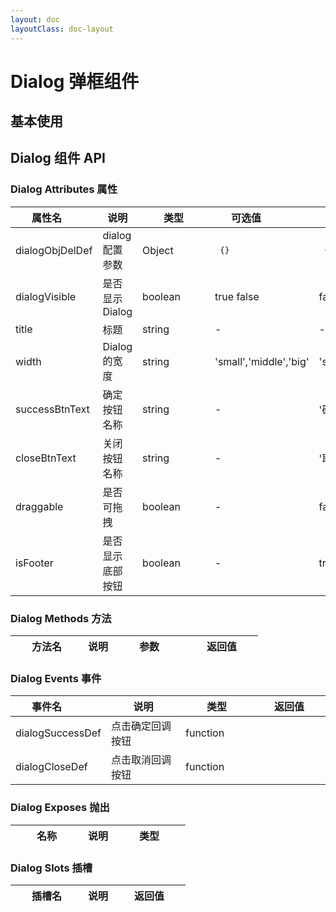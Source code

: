 ```yaml
---
layout: doc
layoutClass: doc-layout
---
```


# Dialog 弹框组件

## 基本使用

<preview path="../demos/dialog/dialog-1.vue" title="基本使用" description=" "></preview>

## Dialog 组件 API

### Dialog Attributes 属性

| <div style="width: 100px">属性名</div> | 说明             | <div style="width: 100px">类型</div> | <div style="width: 100px">可选值</div> | <div style="width: 100px">默认值</div> |
| -------------------------------------- | ---------------- | ------------------------------------ | -------------------------------------- | -------------------------------------- |
| dialogObjDelDef                        | dialog 配置参数  | Object                               | <pre> {} </pre>                        | <pre> {}</pre>                         |
| dialogVisible                          | 是否显示 Dialog  | boolean                              | true false                             | false                                  |
| title                                  | 标题             | string                               | -                                      | -                                      |
| width                                  | Dialog 的宽度    | string                               | 'small','middle','big'                 | 'small'                                |
| successBtnText                         | 确定按钮名称     | string                               | -                                      | '确定'                                 |
| closeBtnText                           | 关闭按钮名称     | string                               | -                                      | '取消'                                 |
| draggable                              | 是否 可拖拽      | boolean                              | -                                      | false                                  |
| isFooter                               | 是否显示底部按钮 | boolean                              | -                                      | true                                   |

### Dialog Methods 方法

| <div style="width: 100px">方法名</div> | 说明 | <div style="width: 100px">参数</div> | <div style="width: 100px">返回值</div> |
| -------------------------------------- | ---- | ------------------------------------ | -------------------------------------- |

### Dialog Events 事件

| <div style="width: 100px">事件名</div> | 说明             | <div style="width: 100px">类型</div> | <div style="width: 100px">返回值</div> |
| -------------------------------------- | ---------------- | ------------------------------------ | -------------------------------------- |
| dialogSuccessDef                       | 点击确定回调按钮 | function                             |                                        |
| dialogCloseDef                         | 点击取消回调按钮 | function                             |                                        |

### Dialog Exposes 抛出

| <div style="width: 100px">名称</div> | 说明 | <div style="width: 100px">类型</div> |
| ------------------------------------ | ---- | ------------------------------------ |

### Dialog Slots 插槽

| <div style="width: 100px">插槽名</div> | 说明 | <div style="width: 100px">返回值</div> |
| -------------------------------------- | ---- | -------------------------------------- |
